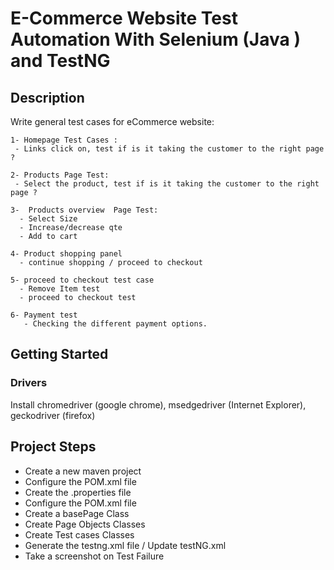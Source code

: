 # E-Commerce Website Test Automation With Selenium (Java ) and TestNG
## Description
 Write general test cases for eCommerce website:
```` 
1- Homepage Test Cases :
 - Links click on, test if is it taking the customer to the right page ?
 
2- Products Page Test:
 - Select the product, test if is it taking the customer to the right page ? 
 
3-  Products overview  Page Test:
  - Select Size
  - Increase/decrease qte
  - Add to cart 
  
4- Product shopping panel
  - continue shopping / proceed to checkout 

5- proceed to checkout test case
  - Remove Item test
  - proceed to checkout test
  
6- Payment test
   - Checking the different payment options.
   ```` 
## Getting Started
### Drivers
   Install chromedriver (google chrome), msedgedriver (Internet Explorer), geckodriver (firefox) 
## Project Steps
 - Create a new maven project
 - Configure the POM.xml file
 - Create the .properties file
 - Configure the POM.xml file
 - Create a basePage Class
 - Create Page Objects Classes
 - Create Test cases Classes
 - Generate the testng.xml file / Update testNG.xml
 - Take a screenshot on Test Failure 





   

   
